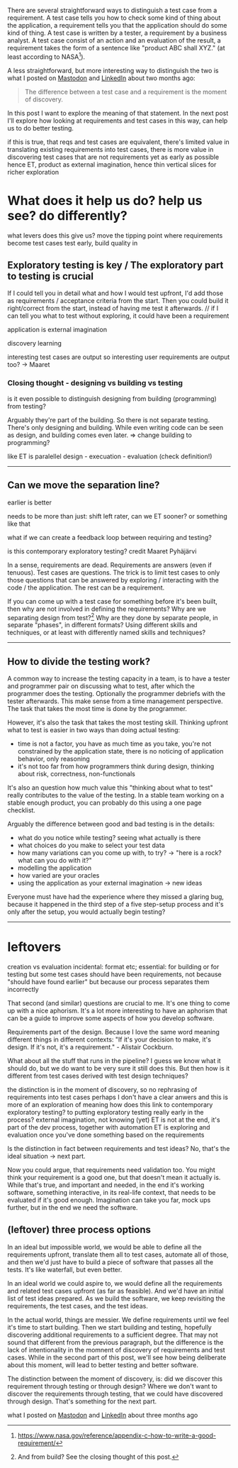 <!--
.. title: The difference between a test case and a requirement is the moment of discovery (part two)
.. slug: the-difference-between-a-test-case-and-a-requirement-is-the-moment-of-discovery-part-two
.. date: 2024-07-01
.. category: 
.. tags: 
.. type: text
-->

There are several straightforward ways to distinguish a test case from a requirement. A test case tells you how to check some kind of thing about the application, a requirement tells you that the application should do some kind of thing. A test case is written by a tester, a requirement by a business analyst. A test case consist of an action and an evaluation of the result, a requirement takes the form of a sentence like "product ABC shall XYZ." (at least according to NASA[^1]).

[^1]: https://www.nasa.gov/reference/appendix-c-how-to-write-a-good-requirement/

A less straightforward, but more interesting way to distinguish the two is what I posted on [Mastodon](https://chaos.social/@joeposaurus/111963169048720039) and [LinkedIn](https://www.linkedin.com/posts/joepschuurkes_the-difference-between-a-test-case-and-a-activity-7165642850334945281-r5Di) about two months ago:

> The difference between a test case and a requirement is the moment of discovery.

In this post I want to explore the meaning of that statement. In the next post I'll explore how looking at requirements and test cases in this way, can help us to do better testing.


<!-- TEASER_END -->



if this is true, that reqs and test cases are equivalent, there's limited value in translating existing requirements into test cases, there is more value in discovering test cases that are not requirements yet as early as possible
hence ET, product as external imagination, hence thin vertical slices for richer exploration

# What does it help us do? help us see? do differently?

what levers does this give us?
move the tipping point where requirements become test cases
test early, build quality in


## Exploratory testing is key / The exploratory part to testing is crucial

If I could tell you in detail what and how I would test upfront, I'd add those as requirements / acceptance criteria from the start. Then you could build it right/correct from the start, instead of having me test it afterwards. // if I can tell you what to test without exploring, it could have been a requirement

application is external imagination

discovery learning

interesting test cases are output
so interesting user requirements are output too? -> Maaret

<!-- If the difference between a test case and a requirement is in the moment of discovery, it's the test ideas that are most important. Or are they? Is this for the next part and the importance of ET? -->

### Closing thought - designing vs building vs testing

is it even possible to distinguish designing from building (programming) from testing?

Arguably they're part of the building. So there is not separate testing. There's only designing and building. While even writing code can be seen as design, and building comes even later. => change building to programming?

like ET is paralellel design - execuation - evaluation (check definition!)


---

## Can we move the separation line?
earlier is better

needs to be more than just: shift left
rater, can we ET sooner? or something like that

what if we can create a feedback loop between requiring and testing?

is this contemporary exploratory testing? credit Maaret Pyhäjärvi

In a sense, requirements are dead. Requirements are answers (even if tenuous). Test cases are questions. The trick is to limit test cases to only those questions that can be answered by exploring / interacting with the code / the application. The rest can be a requirement.

If you can come up with a test case for something before it's been built, then why are not involved in defining the requirements? Why are we separating design from test?[^2] Why are they done by separate people, in separate "phases", in different formats? Using different skills and techniques, or at least with differently named skills and techniques?

[^2]: And from build? See the closing thought of this post.


---


## How to divide the testing work?

A common way to increase the testing capacity in a team, is to have a tester and programmer pair on discussing what to test, after which the programmer does the testing. Optionally the programmer debriefs with the tester afterwards. This make sense from a time management perspective. The task that takes the most time is done by the programmer.

However, it's also the task that takes the most testing skill. Thinking upfront what to test is easier in two ways than doing actual testing:

- time is not a factor, you have as much time as you take, you're not constrained by the application state, there is no noticing of application behavior, only reasoning
- it's not too far from how programmers think during design, thinking about risk, correctness, non-functionals

It's also an question how much value this "thinking about what to test" really contributes to the value of the testing. In a stable team working on a stable enough product, you can probably do this using a one page checklist.

Arguably the difference between good and bad testing is in the details:

- what do you notice while testing? seeing what actually is there
- what choices do you make to select your test data
- how many variations can you come up with, to try? -> "here is a rock? what can you do with it?"
- modelling the application
- how varied are your oracles
- using the application as your external imagination -> new ideas

Everyone must have had the experience where they missed a glaring bug, because it happened in the third step of a five step-setup process and it's only after the setup, you would actually begin testing?

---

# leftovers

creation vs evaluation
incidental: format etc; essential: for building or for testing
but some test cases should have been requirements, not because "should have found earlier" but because our process separates them incorrectly

That second (and similar) questions are crucial to me. It's one thing to come up with a nice aphorism. It's a lot more interesting to have an aphorism that can be a guide to improve some aspects of how you develop software.

Requirements part of the design. Because I love the same word meaning different things in different contexts: "If it's your decision to make, it's design. If it's not, it's a requirement." - Alistair Cockburn.

What about all the stuff that runs in the pipeline? I guess we know what it should do, but we do want to be very sure it still does this. But then how is it different from test cases derived with test design techniques?

the distinction is in the moment of discovery, so no rephrasing of requirements into test cases
perhaps I don't have a clear anwers and this is more of an exploration of meaning
how does this link to contemporary exploratory testing? to putting exploratory testing really early in the process?
	external imagination, not knowing (yet)
	ET is not at the end, it's part of the dev process, together with automation
	ET is exploring and evaluation once you've done something based on the requirements

Is the distinction in fact between requirements and test ideas? No, that's the ideal situation -> next part.

<!-- The opening paragraph of this post already listed some different interpretations of the moment of discovery between test cases and requirements. The more waterfall-like your process, the more you'll have a group of people involved early on defining requirements, and a different group later one defining test cases. They have a different background and somewhat different skills, so they use different formats.

In essence, though, they are doing the same thing. They are defining requirements and writing them down - either in the format of a requirement or of a test case. Or they are translating requirements to test cases and writing those down. -->



<!--
next post
if this is true, that reqs and test cases are equivalent, there's limited value in translating existing requirements into test cases, there is more value in discovering test cases that are not requirements yet as early as possible
hence ET, product as external imagination, hence thin vertical slices for richer exploration
-->




<!-- Actually, that kind of test case - any test case based on an explicit requirement - does not fit the statement that the distinction is in the moment of discovery. -->


<!-- a test case that's a directly translated required is not very interesting -->

<!-- what should be the line that divides? -->

<!-- The dividing line between what's a test case and a requirement is the question: is this input for creation or for evaluation? If it's for creation, it's a requirement; if it's for evaluation, it's a test case. -->

<!-- Which aligns with the thought that TDD is not about testing, but about specification. -->

<!-- Now you could argue, that it's possible to use test cases as input for creation. Of course, you can, but then they are requirements. The difference is not in how you title them, what template you use, the format you write them in. That's incidental, not the essense, superficial. The difference is what you do with them. -> answers and questions -->

Now you could argue, that requirements need validation too. You might think your requirement is a good one, but that doesn't mean it actually is. While that's true, and important and needed, in the end it's working software, something interactive, in its real-life context, that needs to be evaluated if it's good enough. Imagination can take you far, mock ups further, but in the end we need the software.


## (leftover) three process options

In an ideal but impossible world, we would be able to define all the requirements upfront, translate them all to test cases, automate all of those, and then we'd just have to build a piece of software that passes all the tests. It's like waterfall, but even better.

In an ideal world we could aspire to, we would define all the requirements and related test cases upfront (as far as feasible). And we'd have an initial list of test ideas prepared. As we build the software, we keep revisiting the requirements, the test cases, and the test ideas.

In the actual world, things are messier. We define requirements until we feel it's time to start building. Then we start building and testing, hopefully discovering additional requirements to a sufficient degree. That may not sound that different from the previous paragraph, but the difference is the lack of intentionality in the momnent of discovery of requirements and test cases. While in the second part of this post, we'll see how being deliberate about this moment, will lead to better testing and better software.

The distinction between the moment of discovery, is: did we discover this requirement through testing or through design?
Where we don't want to discover the requirements through testing, that we could have discovered through design. That's something for the next part.

<!-- The value of making the distinction between a requirement and a test case based on the moment of discovery, lies in the "or, what we will have built" in the previous paragraph. -->
<!-- IS IT THOUGH? Is this a poor version of part of the next post? -->

<!-- The value of making the distinction between a requirement and a test case based on the moment of discovery, lies in making us aware of that moment. It makes us notice if we discovered something as a requirement, or as a test case. And [once we notice](link://slug/an-approach-to-teaching-agile-20-years-after-the-agile-manifesto#noticing-options-principles) this, once we're aware, we can think if it was the right moment, if we might want to change it, make changes to influence when that moment of discovery happens. We can think about how where that moment falls, influences how we do software development. -->

<!-- What this means, is that anyting you discover early enough, is a requirement. Anything discovered later, is a test case. Discover it early and it's input for design and building. Discover it later and it's input for evaluation (aka [verification and validation](link://slug/three-arguments-against-the-verification-validation-dichotomy/)). This raises the question: where exactly is that dividing line between requirement and test case? And can we move that line? -->


<!-- lies in making us able to think about that moment discovery as a thing, as an event. As something that happens at a certain point in time(?) and where can change what exact point of time that is. -->

<!-- Did we discover this requirement as part of design, as input for building? Or did we discover it as part of evaluation, as input for testing? Did we discover this as part of design, as input for building? Or did we discover it though evaluation, as input for testing? -->


<!-- Now you could argue, that it's possible to use test cases as input for creation. Of course, you can, but then they are requirements. The difference is not in how you title them, what template you use, the format you write them in. That's incidental, not the essense, superficial. The difference is what you do with them. -> answers and questions -->


what I posted on [Mastodon](https://chaos.social/@joeposaurus/111963169048720039) and [LinkedIn](https://www.linkedin.com/posts/joepschuurkes_the-difference-between-a-test-case-and-a-activity-7165642850334945281-r5Di) about three months ago

<!-- I do realize that I'm assuming that translating a requirement to a test case is trivial. Often enough, that's not the case. And arguably there are some requirements that are so difficult to translate into test cases, that for all practical purposes they are un-translatable. So in that sense the distinction I'm making here is more of a theoretical nature than a practical one: between test cases that are translations of requirements, even if in practice you wouldn't perform this translation, and test cases that are not and can not be translations of requirements. The latter are test ideas, where we're not sure what will happen and/or how we will evaluate what will happen. -->

<!-- This leaves a lot of space for these moments to happen. A requirement can be discovered months before a line of code is written, or in the case of TDD, mere seconds. The same for the discovery of a test case: it might be discovered months before the test executed, or in the case of exploratory testing, mere seconds. -->

<!-- That's not to say there is a straight line we can draw through our software development process, separating the period of discovering requirements from discovering test cases. -->
<!-- That's not a straight line we can draw through our software development process. We can't pinpoint a moment in time, where everything before is a test case, and everything after is a test case.different meanings to moment of discovery -->